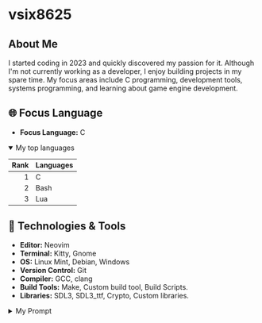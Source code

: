 # vsix8625


## About Me
I started coding in 2023 and quickly discovered my passion for it.
Although I'm not currently working as a developer, I enjoy building projects in my spare time.
My focus areas include C programming, development tools, systems programming, and learning about game engine development.

## 🌐 Focus Language
- **Focus Language:** C

<details open>
<summary>My top languages</summary>

| Rank | Languages |
|-----:|-----------|
|     1| C         |
|     2| Bash      |
|     3| Lua       |

</details>


## 🔧 Technologies & Tools
- **Editor:** Neovim
- **Terminal:** Kitty, Gnome
- **OS:** Linux Mint, Debian, Windows 
- **Version Control:** Git
- **Compiler:** GCC, clang
- **Build Tools:** Make, Custom build tool, Build Scripts.
- **Libraries:** SDL3, SDL3_ttf, Crypto, Custom libraries.

<details>
<summary>My Prompt</summary>

![ Image](assets/pictures/Prompt1.png "Prompt")

![ Image](assets/pictures/Prompt2.png "Error Prompt")

</details>

## 

